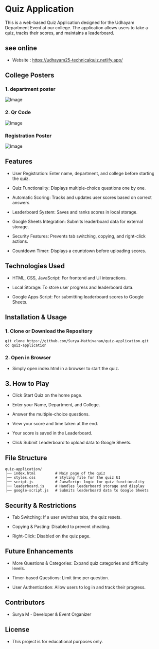 # Quiz Application
This is a web-based Quiz Application designed for the Udhayam Department Event at our college. The application allows users to take a quiz, tracks their scores, and maintains a leaderboard.

## see online
 - Website : https://udhayam25-technicalquiz.netlify.app/

## College Posters
### 1. department poster
![Image](https://github.com/user-attachments/assets/1bbce667-a473-4a3f-8324-2abc454dfed0)
### 2. Qr Code 
![Image](https://github.com/user-attachments/assets/b1a00a75-5e5b-4b14-a35a-693cd1fc30aa)
### Registration Poster
![Image](https://github.com/user-attachments/assets/82d32778-82d3-430b-836e-d555241b541b)


## Features
 - User Registration: Enter name, department, and college before starting the quiz.

 - Quiz Functionality: Displays multiple-choice questions one by one.

 - Automatic Scoring: Tracks and updates user scores based on correct answers.

 - Leaderboard System: Saves and ranks scores in local storage.

 - Google Sheets Integration: Submits leaderboard data for external storage.

 - Security Features: Prevents tab switching, copying, and right-click actions.

 - Countdown Timer: Displays a countdown before uploading scores.

## Technologies Used
 - HTML, CSS, JavaScript: For frontend and UI interactions.

 - Local Storage: To store user progress and leaderboard data.

 - Google Apps Script: For submitting leaderboard scores to Google Sheets.

## Installation & Usage
### 1. Clone or Download the Repository
```
git clone https://github.com/Surya-Mathivanan/quiz-application.git
cd quiz-application
```
### 2. Open in Browser
 - Simply open index.html in a browser to start the quiz.

## 3. How to Play
 - Click Start Quiz on the home page.

 - Enter your Name, Department, and College.

 - Answer the multiple-choice questions.

 - View your score and time taken at the end.

 - Your score is saved in the Leaderboard.

 - Click Submit Leaderboard to upload data to Google Sheets.

## File Structure
```
quiz-application/
│── index.html         # Main page of the quiz
│── styles.css         # Styling file for the quiz UI
│── script.js          # JavaScript logic for quiz functionality
│── leaderboard.js     # Handles leaderboard storage and display
│── google-script.js   # Submits leaderboard data to Google Sheets
```

## Security & Restrictions
 - Tab Switching: If a user switches tabs, the quiz resets.

 - Copying & Pasting: Disabled to prevent cheating.

 - Right-Click: Disabled on the quiz page.

## Future Enhancements
 - More Questions & Categories: Expand quiz categories and difficulty levels.

 - Timer-based Questions: Limit time per question.

 - User Authentication: Allow users to log in and track their progress.

## Contributors
 - Surya M - Developer & Event Organizer

## License
 - This project is for educational purposes only.




























